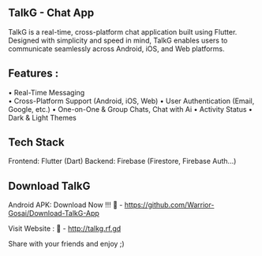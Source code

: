 ## TalkG - Chat App
TalkG is a real-time, cross-platform chat application built using Flutter. Designed with simplicity and speed in mind, TalkG enables users to communicate seamlessly across Android, iOS, and Web platforms.

## Features :
• Real-Time Messaging <br/>
• Cross-Platform Support (Android, iOS, Web)
• User Authentication (Email, Google, etc.)
• One-on-One & Group Chats, Chat with Ai
• Activity Status
• Dark & Light Themes

## Tech Stack
Frontend: Flutter (Dart)
Backend: Firebase (Firestore, Firebase Auth...)

## Download TalkG
Android APK: Download Now !!! 
🔗 - https://github.com/Warrior-Gosai/Download-TalkG-App

Visit Website :
🔗 - http://talkg.rf.gd

Share with your friends and enjoy ;)
